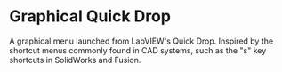 # Graphical Quick Drop

A graphical menu launched from LabVIEW's Quick Drop. Inspired by the shortcut menus commonly found in CAD systems, such as the "s" key shortcuts in SolidWorks and Fusion.